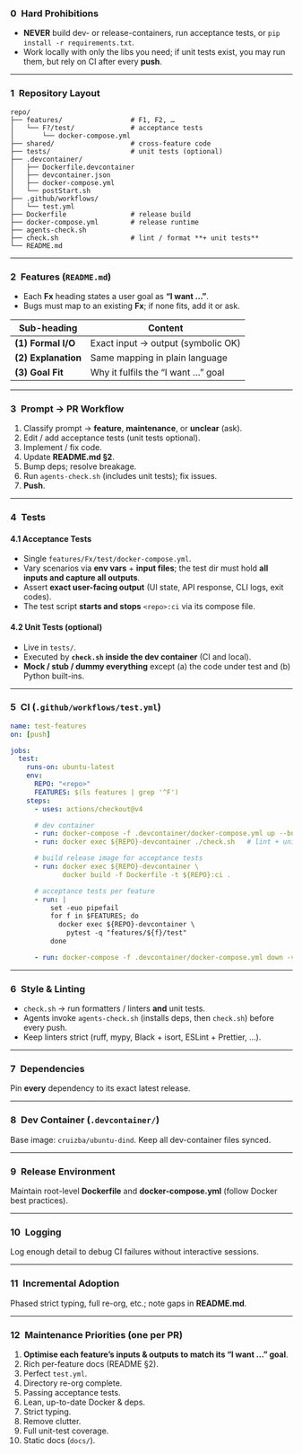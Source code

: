 ### 0 Hard Prohibitions

* **NEVER** build dev- or release-containers, run acceptance tests, or `pip install -r requirements.txt`.
* Work locally with only the libs you need; if unit tests exist, you may run them, but rely on CI after every **push**.

---

### 1 Repository Layout

```text
repo/
├── features/                 # F1, F2, …
│   └── F?/test/              # acceptance tests
│       └── docker-compose.yml
├── shared/                   # cross-feature code
├── tests/                    # unit tests (optional)
├── .devcontainer/
│   ├── Dockerfile.devcontainer
│   ├── devcontainer.json
│   ├── docker-compose.yml
│   └── postStart.sh
├── .github/workflows/
│   └── test.yml
├── Dockerfile                # release build
├── docker-compose.yml        # release runtime
├── agents-check.sh
├── check.sh                  # lint / format **+ unit tests**
└── README.md
```

---

### 2 Features (`README.md`)

* Each **Fx** heading states a user goal as **“I want …”**.
* Bugs must map to an existing **Fx**; if none fits, add it or ask.

| Sub-heading         | Content                            |
| ------------------- | ---------------------------------- |
| **(1) Formal I/O**  | Exact input → output (symbolic OK) |
| **(2) Explanation** | Same mapping in plain language     |
| **(3) Goal Fit**    | Why it fulfils the “I want …” goal |

---

### 3 Prompt → PR Workflow

1. Classify prompt → **feature**, **maintenance**, or **unclear** (ask).
2. Edit / add acceptance tests (unit tests optional).
3. Implement / fix code.
4. Update **README.md §2**.
5. Bump deps; resolve breakage.
6. Run `agents-check.sh` (includes unit tests); fix issues.
7. **Push**.

---

### 4 Tests

#### 4.1 Acceptance Tests

* Single `features/Fx/test/docker-compose.yml`.
* Vary scenarios via **env vars** + **input files**; the test dir must hold **all inputs and capture all outputs**.
* Assert **exact user-facing output** (UI state, API response, CLI logs, exit codes).
* The test script **starts and stops** `<repo>:ci` via its compose file.

#### 4.2 Unit Tests (optional)

* Live in `tests/`.
* Executed by **`check.sh` inside the dev container** (CI and local).
* **Mock / stub / dummy everything** except (a) the code under test and (b) Python built-ins.

---

### 5 CI (`.github/workflows/test.yml`)

```yaml
name: test-features
on: [push]

jobs:
  test:
    runs-on: ubuntu-latest
    env:
      REPO: "<repo>"
      FEATURES: $(ls features | grep '^F')
    steps:
      - uses: actions/checkout@v4

      # dev container
      - run: docker-compose -f .devcontainer/docker-compose.yml up --build -d
      - run: docker exec ${REPO}-devcontainer ./check.sh   # lint + unit tests

      # build release image for acceptance tests
      - run: docker exec ${REPO}-devcontainer \
             docker build -f Dockerfile -t ${REPO}:ci .

      # acceptance tests per feature
      - run: |
          set -euo pipefail
          for f in $FEATURES; do
            docker exec ${REPO}-devcontainer \
              pytest -q "features/${f}/test"
          done

      - run: docker-compose -f .devcontainer/docker-compose.yml down -v
```

---

### 6 Style & Linting

* `check.sh` → run formatters / linters **and** unit tests.
* Agents invoke `agents-check.sh` (installs deps, then `check.sh`) before every push.
* Keep linters strict (ruff, mypy, Black + isort, ESLint + Prettier, …).

---

### 7 Dependencies

Pin **every** dependency to its exact latest release.

---

### 8 Dev Container (`.devcontainer/`)

Base image: `cruizba/ubuntu-dind`. Keep all dev-container files synced.

---

### 9 Release Environment

Maintain root-level **Dockerfile** and **docker-compose.yml** (follow Docker best practices).

---

### 10 Logging

Log enough detail to debug CI failures without interactive sessions.

---

### 11 Incremental Adoption

Phased strict typing, full re-org, etc.; note gaps in **README.md**.

---

### 12 Maintenance Priorities (one per PR)

1. **Optimise each feature’s inputs & outputs to match its “I want …” goal**.
2. Rich per-feature docs (README §2).
3. Perfect `test.yml`.
4. Directory re-org complete.
5. Passing acceptance tests.
6. Lean, up-to-date Docker & deps.
7. Strict typing.
8. Remove clutter.
9. Full unit-test coverage.
10. Static docs (`docs/`).

